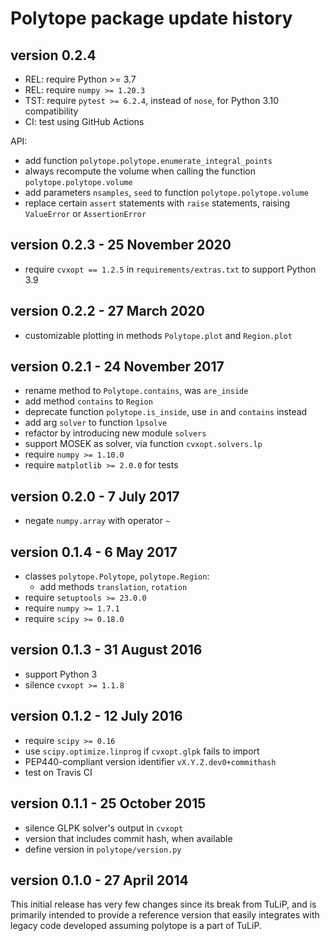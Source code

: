 # Polytope package update history


## version 0.2.4

- REL: require Python >= 3.7
- REL: require `numpy >= 1.20.3`
- TST: require `pytest >= 6.2.4`, instead of `nose`, for Python 3.10 compatibility
- CI: test using GitHub Actions

API:
- add function `polytope.polytope.enumerate_integral_points`
- always recompute the volume when calling the
  function `polytope.polytope.volume`
- add parameters `nsamples`, `seed` to function `polytope.polytope.volume`
- replace certain `assert` statements with
  `raise` statements, raising `ValueError` or `AssertionError`


## version 0.2.3 - 25 November 2020

- require `cvxopt == 1.2.5` in `requirements/extras.txt`
  to support Python 3.9


## version 0.2.2 - 27 March 2020

- customizable plotting in methods `Polytope.plot` and `Region.plot`


## version 0.2.1 - 24 November 2017

- rename method to `Polytope.contains`, was `are_inside`
- add method `contains` to `Region`
- deprecate function `polytope.is_inside`,
  use `in` and `contains` instead
- add arg `solver` to function `lpsolve`
- refactor by introducing new module `solvers`
- support MOSEK as solver, via function `cvxopt.solvers.lp`
- require `numpy >= 1.10.0`
- require `matplotlib >= 2.0.0` for tests


## version 0.2.0 - 7 July 2017

- negate `numpy.array` with operator `~`


## version 0.1.4 - 6 May 2017

- classes `polytope.Polytope`, `polytope.Region`:
  - add methods `translation`, `rotation`
- require `setuptools >= 23.0.0`
- require `numpy >= 1.7.1`
- require `scipy >= 0.18.0`


## version 0.1.3 - 31 August 2016

- support Python 3
- silence `cvxopt >= 1.1.8`


## version 0.1.2 - 12 July 2016

- require `scipy >= 0.16`
- use `scipy.optimize.linprog` if `cvxopt.glpk` fails to import
- PEP440-compliant version identifier `vX.Y.Z.dev0+commithash`
- test on Travis CI


## version 0.1.1 - 25 October 2015

- silence GLPK solver's output in `cvxopt`
- version that includes commit hash, when available
- define version in `polytope/version.py`


## version 0.1.0 - 27 April 2014

This initial release has very few changes since its break from TuLiP,
and is primarily intended to provide a reference version that easily integrates
with legacy code developed assuming polytope is a part of TuLiP.
